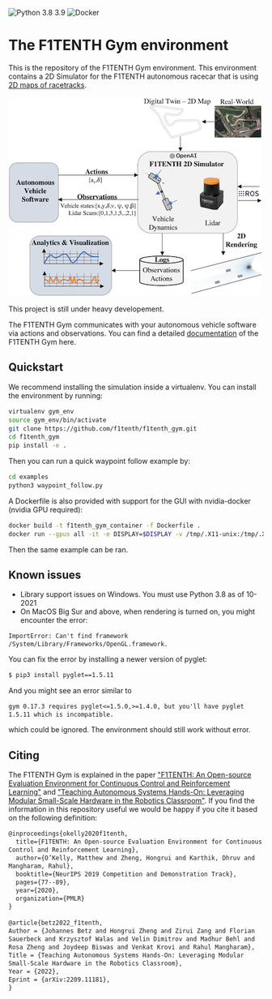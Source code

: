 ![Python 3.8 3.9](https://github.com/f1tenth/f1tenth_gym/actions/workflows/ci.yml/badge.svg)
![Docker](https://github.com/f1tenth/f1tenth_gym/actions/workflows/docker.yml/badge.svg)
# The F1TENTH Gym environment

This is the repository of the F1TENTH Gym environment. This environment contains a 2D Simulator for the F1TENTH autonomous
racecar that is using [2D maps of racetracks](https://github.com/f1tenth/f1tenth_racetracks).

![F1TENTH GYM overview](docs/figs/gym_overview.png)


This project is still under heavy developement.

The F1TENTH Gym communicates with your autonomous vehicle software via actions and observations. You can find a detailed [documentation](https://f1tenth-gym.readthedocs.io/en/latest/) of the F1TENTH Gym here.

## Quickstart
We recommend installing the simulation inside a virtualenv. You can install the environment by running:

```bash
virtualenv gym_env
source gym_env/bin/activate
git clone https://github.com/f1tenth/f1tenth_gym.git
cd f1tenth_gym
pip install -e .
```

Then you can run a quick waypoint follow example by:
```bash
cd examples
python3 waypoint_follow.py
```

A Dockerfile is also provided with support for the GUI with nvidia-docker (nvidia GPU required):
```bash
docker build -t f1tenth_gym_container -f Dockerfile .
docker run --gpus all -it -e DISPLAY=$DISPLAY -v /tmp/.X11-unix:/tmp/.X11-unix f1tenth_gym_container
````
Then the same example can be ran.

## Known issues
- Library support issues on Windows. You must use Python 3.8 as of 10-2021
- On MacOS Big Sur and above, when rendering is turned on, you might encounter the error:
```
ImportError: Can't find framework /System/Library/Frameworks/OpenGL.framework.
```
You can fix the error by installing a newer version of pyglet:
```bash
$ pip3 install pyglet==1.5.11
```
And you might see an error similar to
```
gym 0.17.3 requires pyglet<=1.5.0,>=1.4.0, but you'll have pyglet 1.5.11 which is incompatible.
```
which could be ignored. The environment should still work without error.

## Citing
The F1TENTH Gym is explained in the paper ["F1TENTH: An Open-source Evaluation Environment for Continuous Control and Reinforcement Learning"](https://proceedings.mlr.press/v123/o-kelly20a.html) and ["Teaching Autonomous Systems Hands-On: Leveraging Modular Small-Scale Hardware in the Robotics Classroom"](https://proceedings.mlr.press/v123/o-kelly20a.html). If you find the information in this repository useful we would be happy if you cite it based on the following definition:

```
@inproceedings{okelly2020f1tenth,
  title={F1TENTH: An Open-source Evaluation Environment for Continuous Control and Reinforcement Learning},
  author={O’Kelly, Matthew and Zheng, Hongrui and Karthik, Dhruv and Mangharam, Rahul},
  booktitle={NeurIPS 2019 Competition and Demonstration Track},
  pages={77--89},
  year={2020},
  organization={PMLR}
}

@article{betz2022_f1tenth,
Author = {Johannes Betz and Hongrui Zheng and Zirui Zang and Florian Sauerbeck and Krzysztof Walas and Velin Dimitrov and Madhur Behl and Rosa Zheng and Joydeep Biswas and Venkat Krovi and Rahul Mangharam},
Title = {Teaching Autonomous Systems Hands-On: Leveraging Modular Small-Scale Hardware in the Robotics Classroom},
Year = {2022},
Eprint = {arXiv:2209.11181},
}

```
